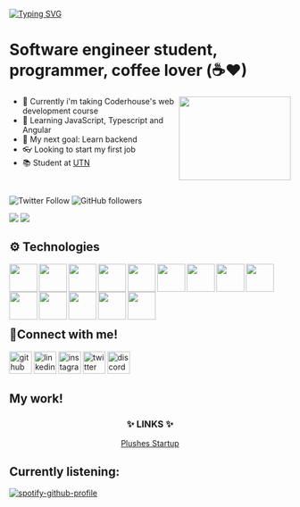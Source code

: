 [![Typing SVG](https://readme-typing-svg.herokuapp.com?size=30&color=33F709&center=true&vCenter=true&width=900&lines=Hello+World%2C+I'm+Tomas!++%F0%9F%91%A8%F0%9F%8F%BB%E2%80%8D%F0%9F%92%BB)](https://git.io/typing-svg)


# Software engineer student, programmer, coffee lover (☕♥)

<img align="right" height="150" width="200" src="https://media.giphy.com/media/WUlplcMpOCEmTGBtBW/giphy.gif">

- 🔭 Currently i'm taking Coderhouse's web development course
- 🌱 Learning JavaScript, Typescript and Angular
- 📢 My next goal: Learn backend
- 👓 Looking to start my first job
- 📚 Student at [UTN](https://www.frc.utn.edu.ar) 

<br>

![Twitter Follow](https://img.shields.io/twitter/follow/TomzVillarreal?color=%231DA1F2&logo=twitter&style=for-the-badge)
![GitHub followers](https://img.shields.io/github/followers/tomzvilla?color=%23181717&logo=github&style=for-the-badge)

<a href="https://www.instagram.com/tomas_villarreal1/"><img src="https://img.shields.io/badge/Instagram-E4405F?style=for-the-badge&logo=instagram&logoColor=white"></a>
<a href="https://www.linkedin.com/in/tomas-villarreal-883526197/"><img src="https://img.shields.io/badge/LinkedIn-0077B5?style=for-the-badge&logo=linkedin&logoColor=white"></a>


## ⚙ Technologies

          
<img align="left" width="50" src="https://cdn.jsdelivr.net/gh/devicons/devicon/icons/html5/html5-original.svg" />
<img align="left" width="50" src="https://cdn.jsdelivr.net/gh/devicons/devicon/icons/css3/css3-original.svg" />
<img align="left" width="50" src="https://cdn.jsdelivr.net/gh/devicons/devicon/icons/bootstrap/bootstrap-original.svg" />
<img align="left" width="50" src="https://cdn.jsdelivr.net/gh/devicons/devicon/icons/sass/sass-original.svg" />
<img align="left" width="50" src="https://cdn.jsdelivr.net/gh/devicons/devicon/icons/vscode/vscode-original.svg" />

<img align="left" width="50" src="https://cdn.jsdelivr.net/gh/devicons/devicon/icons/pycharm/pycharm-original.svg" />
<img align="left" width="50" src="https://cdn.jsdelivr.net/gh/devicons/devicon/icons/python/python-original.svg" />
<img align="left" width="50" src="https://cdn.jsdelivr.net/gh/devicons/devicon/icons/git/git-original.svg" />

<img align="left" width="50" src="https://cdn.jsdelivr.net/gh/devicons/devicon/icons/github/github-original.svg" /> 

<img align="left" width="50" src="https://cdn.jsdelivr.net/gh/devicons/devicon/icons/visualstudio/visualstudio-plain.svg" />
<img align="left" width="50" src="https://cdn.jsdelivr.net/gh/devicons/devicon/icons/csharp/csharp-original.svg" />

<img align="left" width="50" src="https://cdn.jsdelivr.net/gh/devicons/devicon/icons/android/android-original.svg" />
<img align="left" width="50" src="https://cdn.jsdelivr.net/gh/devicons/devicon/icons/java/java-original.svg" />
<img align="left" width="50" src="https://cdn.jsdelivr.net/gh/devicons/devicon/icons/androidstudio/androidstudio-original.svg" />

<br>
<br>
<br>
<br>
<br>

## 💬Connect with me!

[<img src='https://cdn.jsdelivr.net/npm/simple-icons@3.0.1/icons/github.svg' alt='github' height='40'>](https://github.com/TomasVillarreal) [<img src='https://cdn.jsdelivr.net/npm/simple-icons@3.0.1/icons/linkedin.svg' alt='linkedin' height='40'>](https://www.linkedin.com/in/tomas-villarreal-883526197/) [<img src='https://cdn.jsdelivr.net/npm/simple-icons@3.0.1/icons/instagram.svg' alt='instagram' height='40'>](https://www.instagram.com/tomas_villarreal1/) [<img src='https://cdn.jsdelivr.net/npm/simple-icons@3.0.1/icons/twitter.svg' alt='twitter' height='40'>](https://twitter.com/TomzVillarreal) [<img src='https://cdn.jsdelivr.net/npm/simple-icons@3.0.1/icons/discord.svg' alt='discord' height='40'>](https://discordapp.com/users/208072597768765443)  

## My work!

<h3 align="center">✨ LINKS ✨</h3>
<p align="center"> <a href="https://tomzvilla.github.io/tejidos-artesanales/">Plushes Startup</a></p>

## Currently listening:
[![spotify-github-profile](https://spotify-github-profile.vercel.app/api/view?uid=31udoqiejhsbp7yyfu3ymznyxwj4&cover_image=true&theme=novatorem&bar_color=41d33c&bar_color_cover=true)](https://github.com/kittinan/spotify-github-profile)
<!--
**TomasVillarreal/TomasVillarreal** is a ✨ _special_ ✨ repository because its `README.md` (this file) appears on your GitHub profile.

Here are some ideas to get you started:

- 🔭 I’m currently working on ...
- 🌱 I’m currently learning ...
- 👯 I’m looking to collaborate on ...
- 🤔 I’m looking for help with ...
- 💬 Ask me about ...
- 📫 How to reach me: ...
- 😄 Pronouns: ...
- ⚡ Fun fact: ...
-->
[twitter]:https://twitter.com/home
[instagram]: https://www.instagram.com/tomas_villarreal1/
